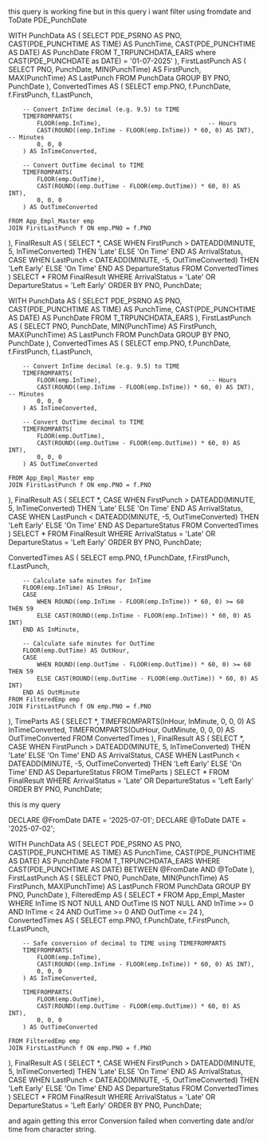 this query is working fine but in this query i want filter using fromdate and ToDate PDE_PunchDate 

WITH PunchData AS (
    SELECT
        PDE_PSRNO AS PNO,
        CAST(PDE_PUNCHTIME AS TIME) AS PunchTime,
        CAST(PDE_PUNCHTIME AS DATE) AS PunchDate
    FROM T_TRPUNCHDATA_EARS where CAST(PDE_PUNCHDATE as DATE) = '01-07-2025'
),
FirstLastPunch AS (
    SELECT
        PNO,
        PunchDate,
        MIN(PunchTime) AS FirstPunch,
        MAX(PunchTime) AS LastPunch
    FROM PunchData
    GROUP BY PNO, PunchDate
),
ConvertedTimes AS (
    SELECT
        emp.PNO,
        f.PunchDate,
        f.FirstPunch,
        f.LastPunch,

        -- Convert InTime decimal (e.g. 9.5) to TIME
        TIMEFROMPARTS(
            FLOOR(emp.InTime),                              -- Hours
            CAST(ROUND((emp.InTime - FLOOR(emp.InTime)) * 60, 0) AS INT), -- Minutes
            0, 0, 0
        ) AS InTimeConverted,

        -- Convert OutTime decimal to TIME
        TIMEFROMPARTS(
            FLOOR(emp.OutTime), 
            CAST(ROUND((emp.OutTime - FLOOR(emp.OutTime)) * 60, 0) AS INT),
            0, 0, 0
        ) AS OutTimeConverted

    FROM App_Empl_Master emp
    JOIN FirstLastPunch f ON emp.PNO = f.PNO
),
FinalResult AS (
    SELECT *,
        CASE 
            WHEN FirstPunch > DATEADD(MINUTE, 5, InTimeConverted) THEN 'Late'
            ELSE 'On Time'
        END AS ArrivalStatus,
        CASE 
            WHEN LastPunch < DATEADD(MINUTE, -5, OutTimeConverted) THEN 'Left Early'
            ELSE 'On Time'
        END AS DepartureStatus
    FROM ConvertedTimes
)
SELECT *
FROM FinalResult
WHERE ArrivalStatus = 'Late' OR DepartureStatus = 'Left Early'
ORDER BY PNO, PunchDate;



WITH PunchData AS (
    SELECT
        PDE_PSRNO AS PNO,
        CAST(PDE_PUNCHTIME AS TIME) AS PunchTime,
        CAST(PDE_PUNCHTIME AS DATE) AS PunchDate
    FROM T_TRPUNCHDATA_EARS
),
FirstLastPunch AS (
    SELECT
        PNO,
        PunchDate,
        MIN(PunchTime) AS FirstPunch,
        MAX(PunchTime) AS LastPunch
    FROM PunchData
    GROUP BY PNO, PunchDate
),
ConvertedTimes AS (
    SELECT
        emp.PNO,
        f.PunchDate,
        f.FirstPunch,
        f.LastPunch,

        -- Convert InTime decimal (e.g. 9.5) to TIME
        TIMEFROMPARTS(
            FLOOR(emp.InTime),                              -- Hours
            CAST(ROUND((emp.InTime - FLOOR(emp.InTime)) * 60, 0) AS INT), -- Minutes
            0, 0, 0
        ) AS InTimeConverted,

        -- Convert OutTime decimal to TIME
        TIMEFROMPARTS(
            FLOOR(emp.OutTime), 
            CAST(ROUND((emp.OutTime - FLOOR(emp.OutTime)) * 60, 0) AS INT),
            0, 0, 0
        ) AS OutTimeConverted

    FROM App_Empl_Master emp
    JOIN FirstLastPunch f ON emp.PNO = f.PNO
),
FinalResult AS (
    SELECT *,
        CASE 
            WHEN FirstPunch > DATEADD(MINUTE, 5, InTimeConverted) THEN 'Late'
            ELSE 'On Time'
        END AS ArrivalStatus,
        CASE 
            WHEN LastPunch < DATEADD(MINUTE, -5, OutTimeConverted) THEN 'Left Early'
            ELSE 'On Time'
        END AS DepartureStatus
    FROM ConvertedTimes
)
SELECT *
FROM FinalResult
WHERE ArrivalStatus = 'Late' OR DepartureStatus = 'Left Early'
ORDER BY PNO, PunchDate;




ConvertedTimes AS (
    SELECT
        emp.PNO,
        f.PunchDate,
        f.FirstPunch,
        f.LastPunch,

        -- Calculate safe minutes for InTime
        FLOOR(emp.InTime) AS InHour,
        CASE 
            WHEN ROUND((emp.InTime - FLOOR(emp.InTime)) * 60, 0) >= 60 THEN 59
            ELSE CAST(ROUND((emp.InTime - FLOOR(emp.InTime)) * 60, 0) AS INT)
        END AS InMinute,

        -- Calculate safe minutes for OutTime
        FLOOR(emp.OutTime) AS OutHour,
        CASE 
            WHEN ROUND((emp.OutTime - FLOOR(emp.OutTime)) * 60, 0) >= 60 THEN 59
            ELSE CAST(ROUND((emp.OutTime - FLOOR(emp.OutTime)) * 60, 0) AS INT)
        END AS OutMinute
    FROM FilteredEmp emp
    JOIN FirstLastPunch f ON emp.PNO = f.PNO
),
TimeParts AS (
    SELECT *,
        TIMEFROMPARTS(InHour, InMinute, 0, 0, 0) AS InTimeConverted,
        TIMEFROMPARTS(OutHour, OutMinute, 0, 0, 0) AS OutTimeConverted
    FROM ConvertedTimes
),
FinalResult AS (
    SELECT *,
        CASE 
            WHEN FirstPunch > DATEADD(MINUTE, 5, InTimeConverted) THEN 'Late'
            ELSE 'On Time'
        END AS ArrivalStatus,
        CASE 
            WHEN LastPunch < DATEADD(MINUTE, -5, OutTimeConverted) THEN 'Left Early'
            ELSE 'On Time'
        END AS DepartureStatus
    FROM TimeParts
)
SELECT *
FROM FinalResult
WHERE ArrivalStatus = 'Late' OR DepartureStatus = 'Left Early'
ORDER BY PNO, PunchDate;




this is my query 

DECLARE @FromDate DATE = '2025-07-01';
DECLARE @ToDate DATE = '2025-07-02';

WITH PunchData AS (
    SELECT
        PDE_PSRNO AS PNO,
        CAST(PDE_PUNCHTIME AS TIME) AS PunchTime,
        CAST(PDE_PUNCHTIME AS DATE) AS PunchDate
    FROM T_TRPUNCHDATA_EARS
    WHERE CAST(PDE_PUNCHTIME AS DATE) BETWEEN @FromDate AND @ToDate
),
FirstLastPunch AS (
    SELECT
        PNO,
        PunchDate,
        MIN(PunchTime) AS FirstPunch,
        MAX(PunchTime) AS LastPunch
    FROM PunchData
    GROUP BY PNO, PunchDate
),
FilteredEmp AS (
    SELECT *
    FROM App_Empl_Master
    WHERE InTime IS NOT NULL AND OutTime IS NOT NULL
          AND InTime >= 0 AND InTime < 24
          AND OutTime >= 0 AND OutTime <= 24
),
ConvertedTimes AS (
    SELECT
        emp.PNO,
        f.PunchDate,
        f.FirstPunch,
        f.LastPunch,

        -- Safe conversion of decimal to TIME using TIMEFROMPARTS
        TIMEFROMPARTS(
            FLOOR(emp.InTime),
            CAST(ROUND((emp.InTime - FLOOR(emp.InTime)) * 60, 0) AS INT),
            0, 0, 0
        ) AS InTimeConverted,

        TIMEFROMPARTS(
            FLOOR(emp.OutTime),
            CAST(ROUND((emp.OutTime - FLOOR(emp.OutTime)) * 60, 0) AS INT),
            0, 0, 0
        ) AS OutTimeConverted

    FROM FilteredEmp emp
    JOIN FirstLastPunch f ON emp.PNO = f.PNO
),
FinalResult AS (
    SELECT *,
        CASE 
            WHEN FirstPunch > DATEADD(MINUTE, 5, InTimeConverted) THEN 'Late'
            ELSE 'On Time'
        END AS ArrivalStatus,
        CASE 
            WHEN LastPunch < DATEADD(MINUTE, -5, OutTimeConverted) THEN 'Left Early'
            ELSE 'On Time'
        END AS DepartureStatus
    FROM ConvertedTimes
)
SELECT *
FROM FinalResult
WHERE ArrivalStatus = 'Late' OR DepartureStatus = 'Left Early'
ORDER BY PNO, PunchDate;

and again getting this error 
Conversion failed when converting date and/or time from character string.
